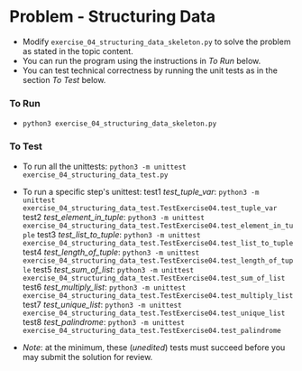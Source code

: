 # Problem - Structuring Data

* Modify `exercise_04_structuring_data_skeleton.py` to solve the problem as stated in the topic content.
* You can run the program using the instructions in *To Run* below.
* You can test technical correctness by running the unit tests as in the section *To Test* below.

### To Run

* `python3 exercise_04_structuring_data_skeleton.py`

### To Test

* To run all the unittests: `python3 -m unittest exercise_04_structuring_data_test.py`

* To run a specific step's unittest:
test1 *test_tuple_var*: `python3 -m unittest exercise_04_structuring_data_test.TestExercise04.test_tuple_var`
test2 *test_element_in_tuple*: `python3 -m unittest exercise_04_structuring_data_test.TestExercise04.test_element_in_tuple`
test3 *test_list_to_tuple*: `python3 -m unittest exercise_04_structuring_data_test.TestExercise04.test_list_to_tuple`
test4 *test_length_of_tuple*: `python3 -m unittest exercise_04_structuring_data_test.TestExercise04.test_length_of_tuple`
test5 *test_sum_of_list*: `python3 -m unittest exercise_04_structuring_data_test.TestExercise04.test_sum_of_list`
test6 *test_multiply_list*: `python3 -m unittest exercise_04_structuring_data_test.TestExercise04.test_multiply_list`
test7 *test_unique_list*: `python3 -m unittest exercise_04_structuring_data_test.TestExercise04.test_unique_list`
test8 *test_palindrome*: `python3 -m unittest exercise_04_structuring_data_test.TestExercise04.test_palindrome`

* *Note*: at the minimum, these (*unedited*) tests must succeed before you may submit the solution for review.

